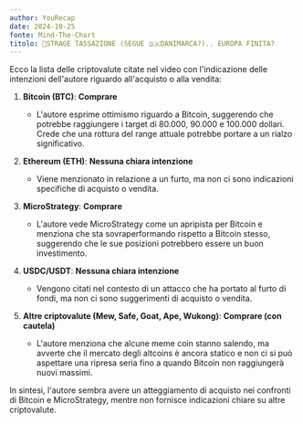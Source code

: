 ```yaml
---
author: YouRecap
date: 2024-10-25
fonte: Mind-The-Chart 
titolo: 🚨STRAGE TASSAZIONE (SEGUE 🇩🇰DANIMARCA?).. EUROPA FINITA?
---
```


Ecco la lista delle criptovalute citate nel video con l'indicazione delle intenzioni dell'autore riguardo all'acquisto o alla vendita:

1. **Bitcoin (BTC)**: **Comprare**
   - L'autore esprime ottimismo riguardo a Bitcoin, suggerendo che potrebbe raggiungere i target di 80.000, 90.000 e 100.000 dollari. Crede che una rottura del range attuale potrebbe portare a un rialzo significativo.

2. **Ethereum (ETH)**: **Nessuna chiara intenzione**
   - Viene menzionato in relazione a un furto, ma non ci sono indicazioni specifiche di acquisto o vendita.

3. **MicroStrategy**: **Comprare**
   - L'autore vede MicroStrategy come un apripista per Bitcoin e menziona che sta sovraperformando rispetto a Bitcoin stesso, suggerendo che le sue posizioni potrebbero essere un buon investimento.

4. **USDC/USDT**: **Nessuna chiara intenzione**
   - Vengono citati nel contesto di un attacco che ha portato al furto di fondi, ma non ci sono suggerimenti di acquisto o vendita.

5. **Altre criptovalute (Mew, Safe, Goat, Ape, Wukong)**: **Comprare (con cautela)**
   - L'autore menziona che alcune meme coin stanno salendo, ma avverte che il mercato degli altcoins è ancora statico e non ci si può aspettare una ripresa seria fino a quando Bitcoin non raggiungerà nuovi massimi.

In sintesi, l'autore sembra avere un atteggiamento di acquisto nei confronti di Bitcoin e MicroStrategy, mentre non fornisce indicazioni chiare su altre criptovalute.
